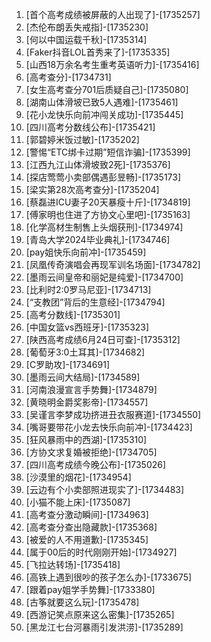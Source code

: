 
1. [首个高考成绩被屏蔽的人出现了]-[1735257]
1. [杰伦布朗丢失戒指]-[1735230]
1. [何以中国运载千秋​]-[1735314]
1. [Faker抖音LOL首秀来了]-[1735335]
1. [山西18万余名考生重考英语听力]-[1735416]
1. [高考查分]-[1734731]
1. [女生高考查分701后质疑自己]-[1735080]
1. [湖南山体滑坡已致5人遇难]-[1735461]
1. [花小龙快乐向前冲闯关成功]-[1735445]
1. [四川高考分数线公布]-[1735421]
1. [郭碧婷米饭过敏]-[1735202]
1. [警惕“ETC绑卡过期”短信诈骗]-[1735399]
1. [江西九江山体滑坡致2死]-[1735376]
1. [探店莺莺小卖部偶遇彭昱畅]-[1735173]
1. [梁实第28次高考查分]-[1735204]
1. [蔡磊进ICU妻子20天暴瘦十斤]-[1734819]
1. [傅家明也住进了方协文心里吧]-[1735163]
1. [化学高材生制售上头烟获刑]-[1734974]
1. [青岛大学2024毕业典礼]-[1734746]
1. [pay姐快乐向前冲]-[1735459]
1. [凤凰传奇演唱会再现军训名场面]-[1734782]
1. [墨雨云间皇帝和丽妃是纯爱]-[1734700]
1. [比利时2:0罗马尼亚]-[1734713]
1. [“支教团”背后的生意经]-[1734794]
1. [高考分数线]-[1735301]
1. [中国女篮vs西班牙]-[1735323]
1. [陕西高考成绩6月24日可查]-[1735312]
1. [葡萄牙3:0土耳其]-[1734682]
1. [C罗助攻]-[1734691]
1. [墨雨云间大结局]-[1734589]
1. [河南浪漫宣言手势舞]-[1734879]
1. [黄晓明金爵奖影帝]-[1734557]
1. [吴谨言李梦成功挤进丑衣服赛道]-[1734550]
1. [嘴哥要带花小龙去快乐向前冲]-[1734423]
1. [狂风暴雨中的西湖]-[1735310]
1. [方协文求复婚被拒绝]-[1734705]
1. [四川高考成绩今晚公布]-[1735026]
1. [沙漠里的烟花]-[1734954]
1. [云边有个小卖部照进现实了]-[1734483]
1. [小猫不能上床]-[1735087]
1. [高考查分激动瞬间]-[1734963]
1. [高考查分查出隐藏款]-[1735368]
1. [被爱的人不用道歉]-[1735345]
1. [属于00后的时代刚刚开始]-[1734927]
1. [飞拉达转场]-[1735418]
1. [高铁上遇到很吵的孩子怎么办]-[1733675]
1. [跟着pay姐学手势舞]-[1733380]
1. [古筝就要这么玩]-[1735478]
1. [西游记笑点原来这么密集]-[1735265]
1. [黑龙江七台河暴雨引发洪涝]-[1735289]